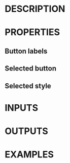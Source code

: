 # DESCRIPTION

# PROPERTIES

## Button labels

## Selected button

## Selected style

# INPUTS

# OUTPUTS

# EXAMPLES
